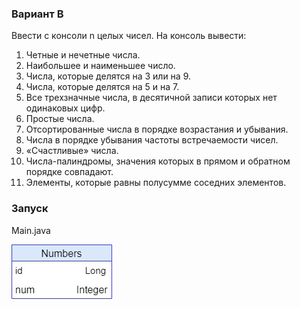 ### Вариант B
Ввести с консоли n целых чисел. На консоль вывести:
1. Четные и нечетные числа.
2. Наибольшее и наименьшее число.
3. Числа, которые делятся на 3 или на 9.
4. Числа, которые делятся на 5 и на 7.
5. Все трехзначные числа, в десятичной записи которых нет одинаковых цифр.
6. Простые числа.
7. Отсортированные числа в порядке возрастания и убывания.
8. Числа в порядке убывания частоты встречаемости чисел.
9. «Счастливые» числа.
10. Числа-палиндромы, значения которых в прямом и обратном порядке совпадают.
11. Элементы, которые равны полусумме соседних элементов.

### Запуск
Main.java

![Shema](ch1-lessonB-console.jpg)